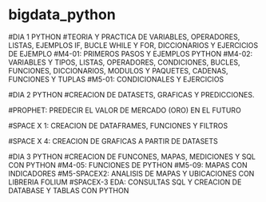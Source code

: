 # bigdata_python
#DIA 1 PYTHON
#TEORIA Y PRACTICA DE VARIABLES, OPERADORES, LISTAS, EJEMPLOS IF, BUCLE WHILE Y FOR, DICCIONARIOS Y EJERCICIOS DE EJEMPLO
#M4-01: PRIMEROS PASOS Y EJEMPLOS PYTHON
#M4-02: VARIABLES Y TIPOS, LISTAS, OPERADORES, CONDICIONES, BUCLES, FUNCIONES, DICCIONARIOS, MODULOS Y PAQUETES, CADENAS, FUNCIONES Y TUPLAS
#M5-01: CONDICIONALES Y EJERCICIOS


#DIA 2 PYTHON
#CREACION DE DATASETS, GRAFICAS Y PREDICCIONES.

#PROPHET: PREDECIR EL VALOR DE MERCADO (ORO) EN EL FUTURO

#SPACE X 1: CREACION DE DATAFRAMES, FUNCIONES Y FILTROS

#SPACE X 4: CREACION DE GRAFICAS A PARTIR DE DATASETS

#DIA 3 PYTHON
#CREACION DE FUNCONES, MAPAS, MEDICIONES Y SQL CON PYTHON
#M4-05: FUNCIONES DE PYTHON
#M5-09: MAPAS CON INDICADORES
#M5-SPACEX2: ANALISIS DE MAPAS Y UBICACIONES CON LIBRERIA FOLIUM
#SPACEX-3 EDA: CONSULTAS SQL Y CREACION DE DATABASE Y TABLAS CON PYTHON

